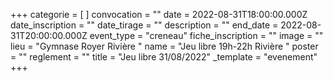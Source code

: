 +++
categorie = [ ]
convocation = ""
date = 2022-08-31T18:00:00.000Z
date_inscription = ""
date_tirage = ""
description = ""
end_date = 2022-08-31T20:00:00.000Z
event_type = "creneau"
fiche_inscription = ""
image = ""
lieu = "Gymnase Royer Rivière "
name = "Jeu libre 19h-22h Rivière "
poster = ""
reglement = ""
title = "Jeu libre 31/08/2022"
_template = "evenement"
+++

